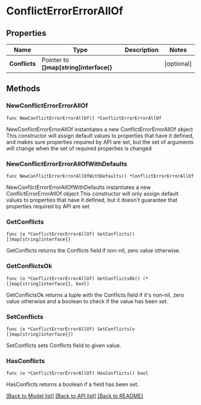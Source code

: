# ConflictErrorErrorAllOf

## Properties

Name | Type | Description | Notes
------------ | ------------- | ------------- | -------------
**Conflicts** | Pointer to **[]map[string]interface{}** |  | [optional] 

## Methods

### NewConflictErrorErrorAllOf

`func NewConflictErrorErrorAllOf() *ConflictErrorErrorAllOf`

NewConflictErrorErrorAllOf instantiates a new ConflictErrorErrorAllOf object
This constructor will assign default values to properties that have it defined,
and makes sure properties required by API are set, but the set of arguments
will change when the set of required properties is changed

### NewConflictErrorErrorAllOfWithDefaults

`func NewConflictErrorErrorAllOfWithDefaults() *ConflictErrorErrorAllOf`

NewConflictErrorErrorAllOfWithDefaults instantiates a new ConflictErrorErrorAllOf object
This constructor will only assign default values to properties that have it defined,
but it doesn't guarantee that properties required by API are set

### GetConflicts

`func (o *ConflictErrorErrorAllOf) GetConflicts() []map[string]interface{}`

GetConflicts returns the Conflicts field if non-nil, zero value otherwise.

### GetConflictsOk

`func (o *ConflictErrorErrorAllOf) GetConflictsOk() (*[]map[string]interface{}, bool)`

GetConflictsOk returns a tuple with the Conflicts field if it's non-nil, zero value otherwise
and a boolean to check if the value has been set.

### SetConflicts

`func (o *ConflictErrorErrorAllOf) SetConflicts(v []map[string]interface{})`

SetConflicts sets Conflicts field to given value.

### HasConflicts

`func (o *ConflictErrorErrorAllOf) HasConflicts() bool`

HasConflicts returns a boolean if a field has been set.


[[Back to Model list]](../README.md#documentation-for-models) [[Back to API list]](../README.md#documentation-for-api-endpoints) [[Back to README]](../README.md)


